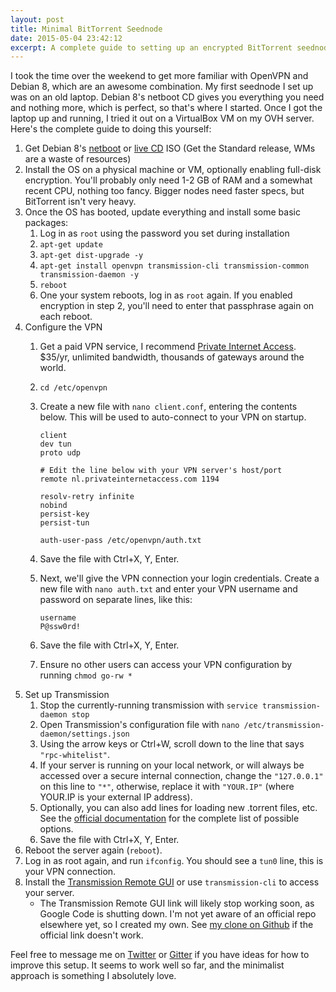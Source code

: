 ```yaml
---
layout: post
title: Minimal BitTorrent Seednode
date: 2015-05-04 23:42:12
excerpt: A complete guide to setting up an encrypted BitTorrent seednode on Debian 8 with OpenVPN and Transmission
---
```


I took the time over the weekend to get more familiar with OpenVPN and Debian 8, which are an awesome combination. My first seednode I set up was on an old laptop. Debian 8's netboot CD gives you everything you need and nothing more, which is perfect, so that's where I started. Once I got the laptop up and running, I tried it out on a VirtualBox VM on my OVH server. Here's the complete guide to doing this yourself:

1. Get Debian 8's [netboot](https://www.debian.org/distrib/netinst) or [live CD](https://www.debian.org/CD/live/) ISO (Get the Standard release, WMs are a waste of resources)
2. Install the OS on a physical machine or VM, optionally enabling full-disk encryption. You'll probably only need 1-2 GB of RAM and a somewhat recent CPU, nothing too fancy. Bigger nodes need faster specs, but BitTorrent isn't very heavy.
3. Once the OS has booted, update everything and install some basic packages:
    1. Log in as `root` using the password you set during installation
    2. `apt-get update`
    3. `apt-get dist-upgrade -y`
    4. `apt-get install openvpn transmission-cli transmission-common transmission-daemon -y`
    5. `reboot`
    6. One your system reboots, log in as `root` again. If you enabled encryption in step 2, you'll need to enter that passphrase again on each reboot.
4. Configure the VPN
    1. Get a paid VPN service, I recommend [Private Internet Access](https://privateinternetaccess.com/). $35/yr, unlimited bandwidth, thousands of gateways around the world.
    2. `cd /etc/openvpn`
    3. Create a new file with `nano client.conf`, entering the contents below. This will be used to auto-connect to your VPN on startup.

        ```
        client
        dev tun
        proto udp

        # Edit the line below with your VPN server's host/port
        remote nl.privateinternetaccess.com 1194

        resolv-retry infinite
        nobind
        persist-key
        persist-tun

        auth-user-pass /etc/openvpn/auth.txt
        ```

    4. Save the file with Ctrl+X, Y, Enter.
    5. Next, we'll give the VPN connection your login credentials. Create a new file with `nano auth.txt` and enter your VPN username and password on separate lines, like this:

        ```
        username
        P@ssw0rd!
        ```

    6. Save the file with Ctrl+X, Y, Enter.
    7. Ensure no other users can access your VPN configuration by running `chmod go-rw *`
5. Set up Transmission
    1. Stop the currently-running transmission with `service transmission-daemon stop`
    2. Open Transmission's configuration file with `nano /etc/transmission-daemon/settings.json`
    3. Using the arrow keys or Ctrl+W, scroll down to the line that says `"rpc-whitelist"`.
    4. If your server is running on your local network, or will always be accessed over a secure internal connection, change the `"127.0.0.1"` on this line to `"*"`, otherwise, replace it with `"YOUR.IP"` (where YOUR.IP is your external IP address).
    6. Optionally, you can also add lines for loading new .torrent files, etc. See the [official documentation](https://trac.transmissionbt.com/wiki/EditConfigFiles) for the complete list of possible options.
    5. Save the file with Ctrl+X, Y, Enter.
6. Reboot the server again (`reboot`).
7. Log in as root again, and run `ifconfig`. You should see a `tun0` line, this is your VPN connection.
8. Install the [Transmission Remote GUI](https://code.google.com/p/transmisson-remote-gui/downloads/list) or use `transmission-cli` to access your server.
    - The Transmission Remote GUI link will likely stop working soon, as Google Code is shutting down. I'm not yet aware of an official repo elsewhere yet, so I created my own. See [my clone on Github](https://github.com/Alanaktion/transmisson-remote-gui/releases/tag/5.0.1) if the official link doesn't work.

Feel free to message me on [Twitter](https://twitter.com/alanaktion) or [Gitter](https://gitter.im/Alanaktion) if you have ideas for how to improve this setup. It seems to work well so far, and the minimalist approach is something I absolutely love.
